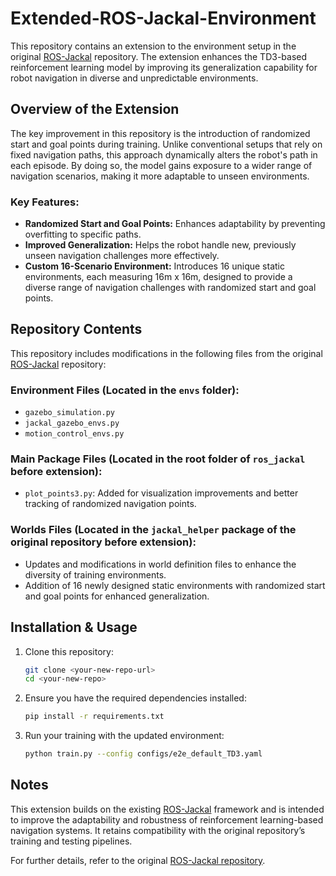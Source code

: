 # Extended-ROS-Jackal-Environment

This repository contains an extension to the environment setup in the original [ROS-Jackal](https://github.com/Daffan/ros_jackal) repository. The extension enhances the TD3-based reinforcement learning model by improving its generalization capability for robot navigation in diverse and unpredictable environments.

## Overview of the Extension

The key improvement in this repository is the introduction of randomized start and goal points during training. Unlike conventional setups that rely on fixed navigation paths, this approach dynamically alters the robot's path in each episode. By doing so, the model gains exposure to a wider range of navigation scenarios, making it more adaptable to unseen environments.

### Key Features:

- **Randomized Start and Goal Points:** Enhances adaptability by preventing overfitting to specific paths.
- **Improved Generalization:** Helps the robot handle new, previously unseen navigation challenges more effectively.
- **Custom 16-Scenario Environment:** Introduces 16 unique static environments, each measuring 16m x 16m, designed to provide a diverse range of navigation challenges with randomized start and goal points.

## Repository Contents

This repository includes modifications in the following files from the original [ROS-Jackal](https://github.com/Daffan/ros_jackal) repository:

### Environment Files (Located in the `envs` folder):

- `gazebo_simulation.py`
- `jackal_gazebo_envs.py`
- `motion_control_envs.py`

### Main Package Files (Located in the root folder of `ros_jackal` before extension):

- `plot_points3.py`: Added for visualization improvements and better tracking of randomized navigation points.

### Worlds Files (Located in the `jackal_helper` package of the original repository before extension):

- Updates and modifications in world definition files to enhance the diversity of training environments.
- Addition of 16 newly designed static environments with randomized start and goal points for enhanced generalization.

## Installation & Usage

1. Clone this repository:
   ```bash
   git clone <your-new-repo-url>
   cd <your-new-repo>
   ```
2. Ensure you have the required dependencies installed:
   ```bash
   pip install -r requirements.txt
   ```
3. Run your training with the updated environment:
   ```bash
   python train.py --config configs/e2e_default_TD3.yaml
   ```

## Notes

This extension builds on the existing [ROS-Jackal](https://github.com/Daffan/ros_jackal) framework and is intended to improve the adaptability and robustness of reinforcement learning-based navigation systems. It retains compatibility with the original repository’s training and testing pipelines.

For further details, refer to the original [ROS-Jackal repository](https://github.com/Daffan/ros_jackal).
